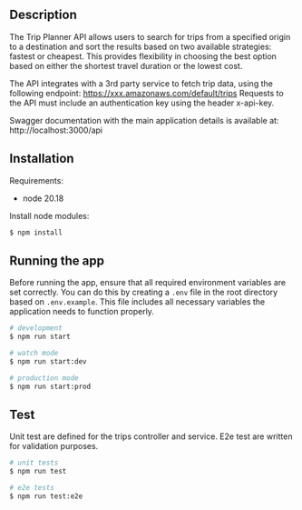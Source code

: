 ## Description

The Trip Planner API allows users to search for trips from a specified origin to a destination and sort the results based on two available strategies: fastest or cheapest. This provides flexibility in choosing the best option based on either the shortest travel duration or the lowest cost.

The API integrates with a 3rd party service to fetch trip data, using the following endpoint: https://xxx.amazonaws.com/default/trips
Requests to the API must include an authentication key using the header x-api-key.

Swagger documentation with the main application details is available at: http://localhost:3000/api


## Installation


Requirements: 

- node 20.18


Install node modules:

```bash
$ npm install
```

## Running the app

Before running the app, ensure that all required environment variables are set correctly. 
You can do this by creating a `.env` file in the root directory based on `.env.example`. This file includes all necessary variables the application needs to function properly.


```bash
# development
$ npm run start

# watch mode
$ npm run start:dev

# production mode
$ npm run start:prod
```

## Test

Unit test are defined for the trips controller and service. 
E2e test are written for validation purposes.

```bash
# unit tests
$ npm run test

# e2e tests
$ npm run test:e2e

```

